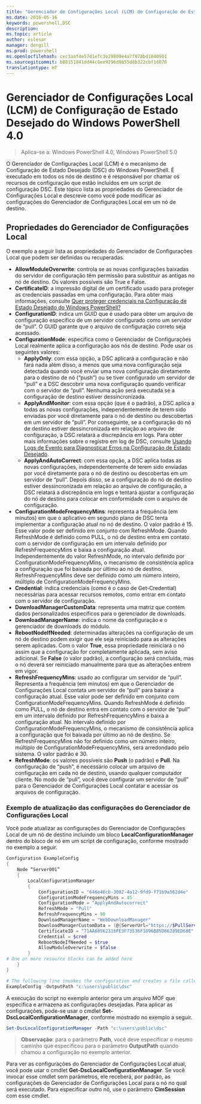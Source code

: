 ```yaml
---
title: "Gerenciador de Configurações Local (LCM) de Configuração de Estado Desejado do Windows PowerShell 4.0"
ms.date: 2016-05-16
keywords: powershell,DSC
description: 
ms.topic: article
author: eslesar
manager: dongill
ms.prod: powershell
ms.openlocfilehash: cec3aaf4e57d1efc3e29880e4a7f078bd1840901
ms.sourcegitcommit: b88151841dd44c8ee9296d0855d8b322cbf16076
translationtype: HT
---
```

# <a name="windows-powershell-40-desired-state-configuration-local-configuration-manager-lcm"></a>Gerenciador de Configurações Local (LCM) de Configuração de Estado Desejado do Windows PowerShell 4.0

>Aplica-se a: Windows PowerShell 4.0, Windows PowerShell 5.0

O Gerenciador de Configurações Local (LCM) é o mecanismo de Configuração de Estado Desejado (DSC) do Windows PowerShell. É executado em todos os nós de destino e é responsável por chamar os recursos de configuração que estão incluídos em um script de configuração DSC. Este tópico lista as propriedades do Gerenciador de Configurações Local e descreve como você pode modificar as configurações do Gerenciador de Configurações Local em um nó de destino.

## <a name="local-configuration-manager-properties"></a>Propriedades do Gerenciador de Configurações Local
O exemplo a seguir lista as propriedades do Gerenciador de Configurações Local que podem ser definidas ou recuperadas.
 
* **AllowModuleOverwrite**: controla se as novas configurações baixadas do servidor de configuração têm permissão para substituir as antigas no nó de destino. Os valores possíveis são True e False.
* **CertificateID**: a impressão digital de um certificado usado para proteger as credenciais passadas em uma configuração. Para obter mais informações, consulte [Quer proteger credenciais na Configuração de Estado Desejado do Windows PowerShell?](http://blogs.msdn.com/b/powershell/archive/2014/01/31/want-to-secure-credentials-in-windows-powershell-desired-state-configuration.aspx)
* **ConfigurationID**: indica um GUID que é usado para obter um arquivo de configuração específico de um servidor configurado como um servidor de “pull”. O GUID garante que o arquivo de configuração correto seja acessado.
* **ConfigurationMode**: especifica como o Gerenciador de Configurações Local realmente aplica a configuração aos nós de destino. Pode usar os seguintes valores:
    - **ApplyOnly**: com essa opção, a DSC aplicará a configuração e não fará nada além disso, a menos que uma nova configuração seja detectada quando você enviar uma nova configuração diretamente para o destino de nó (“push”) ou se tiver configurado um servidor de “pull” e a DSC descobrir uma nova configuração quando verificar com o servidor de “pull”. Nenhuma ação será executada se a configuração de destino estiver dessincronizada.
    - **ApplyAndMonitor**: com essa opção (que é o padrão), a DSC aplica a todas as novas configurações, independentemente de terem sido enviadas por você diretamente para o nó de destino ou descobertas em um servidor de “pull”. Por conseguinte, se a configuração do nó de destino estiver dessincronizada em relação ao arquivo de configuração, a DSC relatará a discrepância em logs. Para obter mais informações sobre o registro em log de DSC, consulte [Usando Logs de Evento para Diagnosticar Erros na Configuração de Estado Desejado](http://blogs.msdn.com/b/powershell/archive/2014/01/03/using-event-logs-to-diagnose-errors-in-desired-state-configuration.aspx).
    - **ApplyAndAutoCorrect**: com essa opção, a DSC aplica todas as novas configurações, independentemente de terem sido enviadas por você diretamente para o nó de destino ou descobertas em um servidor de “pull”. Depois disso, se a configuração do nó de destino estiver dessincronizada em relação ao arquivo de configuração, a DSC relatará a discrepância em logs e tentará ajustar a configuração do nó de destino para colocar em conformidade com o arquivo de configuração.
* **ConfigurationModeFrequencyMins**: representa a frequência (em minutos) em que o aplicativo em segundo plano de DSC tenta implementar a configuração atual no nó de destino. O valor padrão é 15. Esse valor pode ser definido em conjunto com RefreshMode. Quando RefreshMode é definido como PULL, o nó de destino entra em contato com o servidor de configuração em um intervalo definido por RefreshFrequencyMins e baixa a configuração atual. Independentemente do valor RefreshMode, no intervalo definido por ConfigurationModeFrequencyMins, o mecanismo de consistência aplica a configuração que foi baixada por último ao nó de destino. RefreshFrequencyMins deve ser definido como um número inteiro, múltiplo de ConfigurationModeFrequencyMins.
* **Credential**: indica credenciais (como é o caso de Get-Credential) necessárias para acessar recursos remotos, como entrar em contato com o servidor de configuração.
* **DownloadManagerCustomData**: representa uma matriz que contém dados personalizados específicos para o gerenciador de downloads.
* **DownloadManagerName**: indica o nome da configuração e o gerenciador de downloads do módulo.
* **RebootNodeIfNeeded**: determinadas alterações na configuração de um nó de destino podem exigir que ele seja reiniciado para as alterações serem aplicadas. Com o valor **True**, essa propriedade reiniciará o nó assim que a configuração for completamente aplicada, sem aviso adicional. Se **False** (o valor padrão), a configuração será concluída, mas o nó deverá ser reiniciado manualmente para que as alterações entrem em vigor.
* **RefreshFrequencyMins**: usado ao configurar um servidor de “pull”. Representa a frequência (em minutos) em que o Gerenciador de Configurações Local contata um servidor de “pull” para baixar a configuração atual. Esse valor pode ser definido em conjunto com ConfigurationModeFrequencyMins. Quando RefreshMode é definido como PULL, o nó de destino entra em contato com o servidor de “pull” em um intervalo definido por RefreshFrequencyMins e baixa a configuração atual. No intervalo definido por ConfigurationModeFrequencyMins, o mecanismo de consistência aplica a configuração que foi baixada por último ao nó de destino. Se RefreshFrequencyMins não for definido como um número inteiro, múltiplo de ConfigurationModeFrequencyMins, será arredondado pelo sistema. O valor padrão é 30.
* **RefreshMode**: os valores possíveis são **Push** (o padrão) e **Pull**. Na configuração de “push”, é necessário colocar um arquivo de configuração em cada nó de destino, usando qualquer computador cliente. No modo de “pull”, você deve configurar um servidor de “pull” para o Gerenciador de Configurações Local contatar e acessar os arquivos de configuração.

### <a name="example-of-updating-local-configuration-manager-settings"></a>Exemplo de atualização das configurações do Gerenciador de Configurações Local

Você pode atualizar as configurações do Gerenciador de Configurações Local de um nó de destino incluindo um bloco **LocalConfigurationManager** dentro do bloco de nó em um script de configuração, conforme mostrado no exemplo a seguir.

```powershell
Configuration ExampleConfig
{
    Node “Server001”
    {
        LocalConfigurationManager
        {
            ConfigurationID = "646e48cb-3082-4a12-9fd9-f71b9a562d4e"
            ConfigurationModeFrequencyMins = 45
            ConfigurationMode = "ApplyAndAutocorrect"
            RefreshMode = "Pull"
            RefreshFrequencyMins = 90
            DownloadManagerName = "WebDownloadManager"
            DownloadManagerCustomData = (@{ServerUrl="https://$PullServer/psdscpullserver.svc"})
            CertificateID = "71AA68562316FE3F73536F1096B85D66289ED60E"
            Credential = $cred
            RebootNodeIfNeeded = $true
            AllowModuleOverwrite = $false
        }
# One or more resource blocks can be added here
    }
}

# The following line invokes the configuration and creates a file called Server001.meta.mof at the specified path
ExampleConfig -OutputPath "c:\users\public\dsc"  
```

A execução do script no exemplo anterior gera um arquivo MOF que especifica e armazena as configurações desejadas. Para aplicar as configurações, pode-se usar o cmdlet **Set-DscLocalConfigurationManager**, conforme mostrado no exemplo a seguir.

```powershell
Set-DscLocalConfigurationManager -Path "c:\users\public\dsc"
```

> **Observação**: para o parâmetro **Path**, você deve especificar o mesmo caminho que especificou para o parâmetro **OutputPath** quando chamou a configuração no exemplo anterior.

Para ver as configurações do Gerenciador de Configurações Local atual, você pode usar o cmdlet **Get-DscLocalConfigurationManager**. Se você invocar esse cmdlet sem parâmetros, ele receberá, por padrão, as configurações do Gerenciador de Configurações Local para o nó no qual será executado. Para especificar outro nó, use o parâmetro **CimSession** com esse cmdlet.

